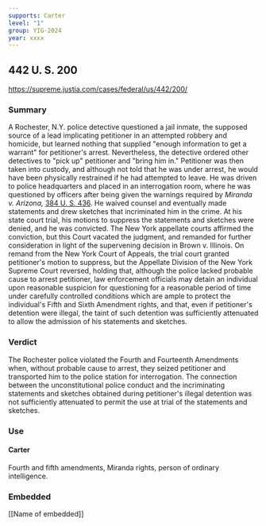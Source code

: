 ```yaml
---
supports: Carter
level: "1"
group: YIG-2024
year: xxxx
---
```

## 442 U. S. 200

https://supreme.justia.com/cases/federal/us/442/200/

### Summary
A Rochester, N.Y. police detective questioned a jail inmate, the supposed source of a lead implicating petitioner in an attempted robbery and homicide, but learned nothing that supplied "enough information to get a warrant" for petitioner's arrest. Nevertheless, the detective ordered other detectives to "pick up" petitioner and "bring him in." Petitioner was then taken into custody, and although not told that he was under arrest, he would have been physically restrained if he had attempted to leave. He was driven to police headquarters and placed in an interrogation room, where he was questioned by officers after being given the warnings required by _Miranda v. Arizona,_ [384 U. S. 436](https://supreme.justia.com/cases/federal/us/384/436/). He waived counsel and eventually made statements and drew sketches that incriminated him in the crime. At his state court trial, his motions to suppress the statements and sketches were denied, and he was convicted. The New York appellate courts affirmed the conviction, but this Court vacated the judgment, and remanded for further consideration in light of the supervening decision in Brown v. Illinois. On remand from the New York Court of Appeals, the trial court granted petitioner's motion to suppress, but the Appellate Division of the New York Supreme Court reversed, holding that, although the police lacked probable cause to arrest petitioner, law enforcement officials may detain an individual upon reasonable suspicion for questioning for a reasonable period of time under carefully controlled conditions which are ample to protect the individual's Fifth and Sixth Amendment rights, and that, even if petitioner's detention were illegal, the taint of such detention was sufficiently attenuated to allow the admission of his statements and sketches.

### Verdict
The Rochester police violated the Fourth and Fourteenth Amendments when, without probable cause to arrest, they seized petitioner and transported him to the police station for interrogation. The connection between the unconstitutional police conduct and the incriminating statements and sketches obtained during petitioner's illegal detention was not sufficiently attenuated to permit the use at trial of the statements and sketches.


### Use

#### Carter
Fourth and fifth amendments, Miranda rights, person of ordinary intelligence.

### Embedded

[[Name of embedded]]